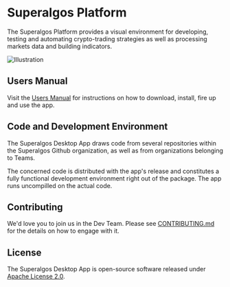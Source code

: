 # Superalgos Platform

The Superalgos Platform provides a visual environment for developing, testing and automating crypto-trading strategies as well as processing markets data and building indicators.

![Illustration](https://user-images.githubusercontent.com/13994516/63528460-4550ae80-c503-11e9-8db6-22995e0b9c16.gif)

## Users Manual

Visit the [Users Manual](https://github.com/Superalgos/Platform/wiki) for instructions on how to download, install, fire up and use the app. 

## Code and Development Environment

The Superalgos Desktop App draws code from several repositories within the Superalgos Github organization, as well as from organizations belonging to Teams.

The concerned code is distributed with the app's release and constitutes a fully functional development environment right out of the package. The app runs uncompilled on the actual code.

## Contributing

We'd love you to join us in the Dev Team. Please see [CONTRIBUTING.md](https://github.com/Superalgos/Platform/blob/master/CONTRIBUTING.md) for the details on how to engage with it.

## License

The Superalgos Desktop App is open-source software released under [Apache License 2.0](https://github.com/Superalgos/Platform/blob/master/LICENSE).
